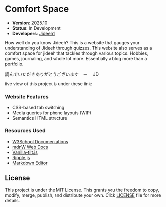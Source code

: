 # Comfort Space

- **Version**: 2025.10
- **Status**: In Development
- **Developers**: [Jideeh1](https://github.com/Jideeh1)

How well do you know Jideeh? This is a website that gauges your understanding of Jideeh through quizzes. This website also serves as a comfort space for jideeh that tackles through various topics. Hobbies, games, journaling, and whole lot more. Essentially a blog more than a portfolio.

読んでいただきありがとうございます　－　 JD

live view of this project is under these link:

### Website Features

- CSS-based tab switching
- Media queries for phone layouts (WIP)
- Semantics HTML structure

### Resources Used

- [W3School Documentations](https://www.w3schools.com/)
- [mdnW Web Docs](https://developer.mozilla.org/en-US/)
- [Vanilla-tilt.js](https://micku7zu.github.io/vanilla-tilt.js/)
- [Ripple.js](https://github.com/sirxemic/jquery.ripples)
- [Markdown Editor](https://markdownlivepreview.com)

## License

This project is under the MIT License. This grants you the freedom to copy, modify, merge, publish, and distribute your own. Click <a href="License.txt">LICENSE</a> file for more details.
